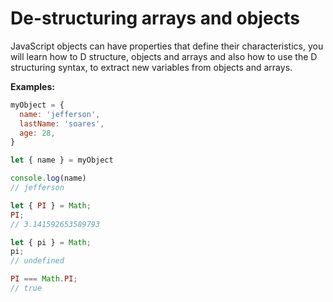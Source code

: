 # De-structuring arrays and objects
JavaScript objects can have properties that define their characteristics, you will learn how to D structure, objects and arrays and also how to use the D structuring syntax, to extract new variables from objects and arrays.


**Examples:**
```js
myObject = {
  name: 'jefferson',
  lastName: 'soares',
  age: 28,
}

let { name } = myObject

console.log(name) 
// jefferson
```

```js
let { PI } = Math;
PI;
// 3.141592653589793

let { pi } = Math;
pi;
// undefined

PI === Math.PI;
// true
```